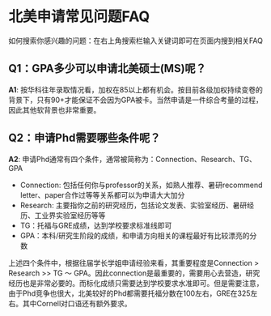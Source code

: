 # 北美申请常见问题FAQ

如何搜索你感兴趣的问题：在右上角搜索栏输入关键词即可在页面内搜到相关FAQ

## Q1：GPA多少可以申请北美硕士(MS)呢？

**A1**: 按华科往年录取情况看，加权在85以上都有机会。按目前各级加权持续变卷的背景下，只有90+才能保证不会因为GPA被卡。当然申请是一件综合考量的过程，因此其他软背景也非常重要。

## Q2：申请Phd需要哪些条件呢？

**A2**: 申请Phd通常有四个条件，通常被简称为：Connection、Research、TG、GPA

* Connection: 包括任何你与professor的关系，如熟人推荐、暑研recommend letter、paper合作过等等关系都可以为申请大大加分
* Research: 主要指你之前的研究经历，包括论文发表、实验室经历、暑研经历、工业界实验室经历等等
* TG：托福与GRE成绩，达到学校要求标准线即可
* GPA：本科/研究生阶段的成绩，和申请方向相关的课程最好有比较漂亮的分数&#x20;

上述四个条件中，根据往届学长学姐申请经验来看，其重要程度是Connection > Research >> TG ～ GPA。因此connection是最重要的，需要用心去营造，研究经历也是非常必要的。而标化成绩只需要达到学校要求水准即可。但是需要注意，由于Phd竞争也很大，北美较好的Phd都需要托福分数在100左右，GRE在325左右。其中Cornell对口语还有额外要求。
